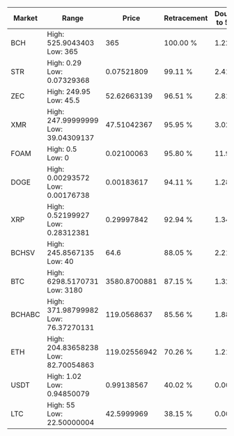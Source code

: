 | Market | Range | Price| Retracement | Doubles to 50% |
| --- | --- | --- | --- | --- |
| BCH | High: 525.9043403<br />Low: 365 | 365 | 100.00 % | 1.22 |
| STR | High: 0.29<br />Low: 0.07329368 | 0.07521809 | 99.11 % | 2.41 |
| ZEC | High: 249.95<br />Low: 45.5 | 52.62663139 | 96.51 % | 2.81 |
| XMR | High: 247.99999999<br />Low: 39.04309137 | 47.51042367 | 95.95 % | 3.02 |
| FOAM | High: 0.5<br />Low: 0 | 0.02100063 | 95.80 % | 11.90 |
| DOGE | High: 0.00293572<br />Low: 0.00176738 | 0.00183617 | 94.11 % | 1.28 |
| XRP | High: 0.52199927<br />Low: 0.28312381 | 0.29997842 | 92.94 % | 1.34 |
| BCHSV | High: 245.8567135<br />Low: 40 | 64.6 | 88.05 % | 2.21 |
| BTC | High: 6298.5170731<br />Low: 3180 | 3580.8700881 | 87.15 % | 1.32 |
| BCHABC | High: 371.98799982<br />Low: 76.37270131 | 119.0568637 | 85.56 % | 1.88 |
| ETH | High: 204.83658238<br />Low: 82.70054863 | 119.02556942 | 70.26 % | 1.21 |
| USDT | High: 1.02<br />Low: 0.94850079 | 0.99138567 | 40.02 % | 0.00 |
| LTC | High: 55<br />Low: 22.50000004 | 42.5999969 | 38.15 % | 0.00 |
